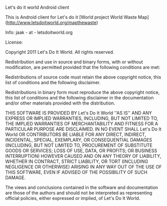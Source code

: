 Let's do it world Android client

This is Android client for Let's do it [World project World Waste Map] (http://www.letsdoitworld.org/mapthewaste)

Info: jaak - at - letsdoitworld.org

License:

 Copyright 2011 Let's Do It World. All rights reserved.

Redistribution and use in source and binary forms, with or without modification, are permitted provided that the following conditions are met:

Redistributions of source code must retain the above copyright notice, this list of conditions and the following disclaimer.

Redistributions in binary form must reproduce the above copyright notice, this list of conditions and the following disclaimer in the documentation and/or other materials provided with the distribution.

THIS SOFTWARE IS PROVIDED BY Let's Do It World ''AS IS'' AND ANY EXPRESS OR IMPLIED WARRANTIES, INCLUDING, BUT NOT LIMITED TO, THE IMPLIED WARRANTIES OF MERCHANTABILITY AND FITNESS FOR A PARTICULAR PURPOSE ARE DISCLAIMED. IN NO EVENT SHALL Let's Do It World OR CONTRIBUTORS BE LIABLE FOR ANY DIRECT, INDIRECT, INCIDENTAL, SPECIAL, EXEMPLARY, OR CONSEQUENTIAL DAMAGES (INCLUDING, BUT NOT LIMITED TO, PROCUREMENT OF SUBSTITUTE GOODS OR SERVICES; LOSS OF USE, DATA, OR PROFITS; OR BUSINESS INTERRUPTION) HOWEVER CAUSED AND ON ANY THEORY OF LIABILITY, WHETHER IN CONTRACT, STRICT LIABILITY, OR TORT (INCLUDING NEGLIGENCE OR OTHERWISE) ARISING IN ANY WAY OUT OF THE USE OF THIS SOFTWARE, EVEN IF ADVISED OF THE POSSIBILITY OF SUCH DAMAGE.

The views and conclusions contained in the software and documentation are those of the authors and should not be interpreted as representing official policies, either expressed or implied, of Let's Do It World.